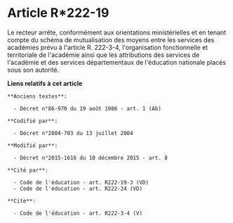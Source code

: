 # Article R*222-19

Le recteur arrête, conformément aux orientations ministérielles et en tenant compte du schéma de mutualisation des moyens
entre les services des académies prévu à l'article R. 222-3-4, l'organisation fonctionnelle et territoriale de l'académie
ainsi que les attributions des services de l'académie et des services départementaux de l'éducation nationale placés sous son
autorité.

**Liens relatifs à cet article**

	**Anciens textes**:

	  - Décret n°86-970 du 19 août 1986 - art. 1 (Ab)

	**Codifié par**:

	  - Décret n°2004-703 du 13 juillet 2004

	**Modifié par**:

	  - Décret n°2015-1616 du 10 décembre 2015 - art. 8

	**Cité par**:

	  - Code de l'éducation - art. R222-19-3 (VD)
	  - Code de l'éducation - art. R222-24 (VD)

	**Cite**:

	  - Code de l'éducation - art. R222-3-4 (V)
